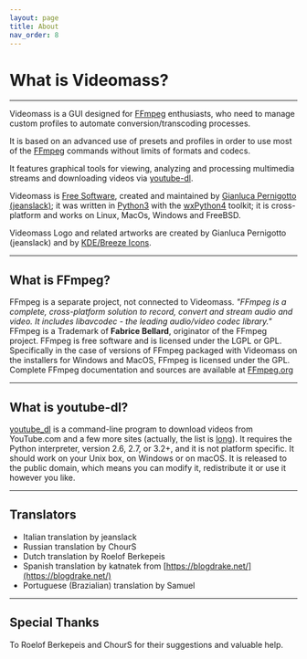 ```yaml
---
layout: page
title: About
nav_order: 8
---
```


# What is Videomass?

---

Videomass is a GUI designed for [FFmpeg](https://www.ffmpeg.org/) 
enthusiasts, who need to manage custom profiles to automate conversion/transcoding 
processes.   

It is based on an advanced use of presets and profiles in order to use most of 
the [FFmpeg](https://www.ffmpeg.org/) commands without limits of formats and 
codecs.   

It features graphical tools for viewing, analyzing and processing multimedia 
streams and downloading videos via [youtube-dl](http://ytdl-org.github.io/youtube-dl/).  

Videomass is [Free Software](https://en.wikipedia.org/wiki/Free_software), created 
and maintained by [Gianluca Pernigotto (jeanslack)](https://github.com/jeanslack); 
it was written in [Python3](https://www.python.org/) with the 
[wxPython4](https://www.wxpython.org/) toolkit; it is cross-platform and works on 
Linux, MacOs, Windows and FreeBSD.   

Videomass Logo and related artworks are created by Gianluca Pernigotto 
(jeanslack) and by [KDE/Breeze Icons](https://github.com/KDE/breeze-icons).

---

## What is FFmpeg?

FFmpeg is a separate project, not connected to Videomass. *"FFmpeg is a
complete, cross-platform solution to record, convert and stream audio and video.
It includes libavcodec - the leading audio/video codec library."* FFmpeg is a
Trademark of **Fabrice Bellard**, originator of the FFmpeg project. FFmpeg is
free software and is licensed under the LGPL or GPL. Specifically in the case
of versions of FFmpeg packaged with Videomass on the installers for Windows and
MacOS, FFmpeg is licensed under the GPL. Complete FFmpeg documentation and
sources are available at [FFmpeg.org](https://www.ffmpeg.org/)

---

## What is youtube-dl?

[youtube_dl](http://ytdl-org.github.io/youtube-dl/) is a command-line program to
download videos from YouTube.com and a few more sites 
(actually, the list is [long](http://ytdl-org.github.io/youtube-dl/supportedsites.html)). 
It requires the Python interpreter, version 2.6, 2.7, or 3.2+, and it is not 
platform specific. It should work on your Unix box, on Windows or on macOS. It 
is released to the public domain, which means you can modify it, redistribute 
it or use it however you like.

---

## Translators

- Italian translation by jeanslack
- Russian translation by ChourS
- Dutch translation by Roelof Berkepeis
- Spanish translation by katnatek from [https://blogdrake.net/](https://blogdrake.net/) 
- Portuguese (Brazialian) translation by Samuel

---

## Special Thanks

To Roelof Berkepeis and ChourS for their suggestions and valuable help.


